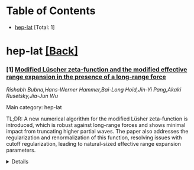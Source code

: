 <div id=toc></div>

# Table of Contents

- [hep-lat](#hep-lat) [Total: 1]


<div id='hep-lat'></div>

# hep-lat [[Back]](#toc)

### [1] [Modified Lüscher zeta-function and the modified effective range expansion in the presence of a long-range force](https://arxiv.org/abs/2507.18399)
*Rishabh Bubna,Hans-Werner Hammer,Bai-Long Hoid,Jin-Yi Pang,Akaki Rusetsky,Jia-Jun Wu*

Main category: hep-lat

TL;DR: A new numerical algorithm for the modified Lüsher zeta-function is introduced, which is robust against long-range forces and shows minimal impact from truncating higher partial waves. The paper also addresses the regularization and renormalization of this function, resolving issues with cutoff regularization, leading to natural-sized effective range expansion parameters.


<details>
  <summary>Details</summary>
Motivation: The motivation is to improve upon the standard Lüsher approach by developing a more efficient and accurate method for calculating the modified Lüsher zeta-function, especially in scenarios involving long-range forces, and to address the challenges of regularization and renormalization.

Method: The researchers utilize a formalism from a previous study to analyze synthetic data on finite-volume energy levels. They propose a new numerical algorithm that is less sensitive to the truncation of higher partial waves and introduce a renormalization scheme to handle the modified Lüsher zeta-function.

Result: The results show that the new algorithm's final result is not significantly affected by the truncation of higher partial waves, unlike the standard Lüsher approach. Additionally, the proposed renormalization scheme yields effective range expansion parameters of a natural size across all partial waves, even when dealing with cutoff regularization problems.

Conclusion: The paper concludes that the proposed numerical algorithm and renormalization scheme provide a more reliable and stable method for computing the modified Lüsher zeta-function, particularly in the presence of long-range forces, and that it leads to physically meaningful effective range parameters.

Abstract: An efficient numerical algoritm is proposed for the calculation of the
modified L\"uscher zeta-function in the presence of a long-range force. Using
the formalism developed in Ref.~\cite{Bubna:2024izx} for the analysis of
synthetic data on the finite-volume energy levels in a toy model, it is
demonstrated that, in contrast to the standard L\"uscher approach, the
truncation of the higher partial waves has very little effect on the final
result. Furthermore, the regularization and renormalization of the modified
L\"uscher zeta-function is discussed in detail, as well as the problems arising
within the cutoff regularization. It is shown that, using the renormalization
scheme proposed in the present paper, one obtains modified effective range
expansion parameters of natural size in all partial waves.

</details>
